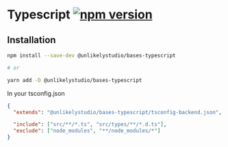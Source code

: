 # Typescript [![npm version](https://badge.fury.io/js/%40unlikelystudio%2Fbases-typescript.svg)](https://badge.fury.io/js/%40unlikelystudio%2Fbases-typescript)

## Installation

```bash
npm install --save-dev @unlikelystudio/bases-typescript

# or

yarn add -D @unlikelystudio/bases-typescript
```

In your tsconfig.json

```json
{
  "extends": "@unlikelystudio/bases-typescript/tsconfig-backend.json",

  "include": ["src/**/*.ts", "src/types/**/*.d.ts"],
  "exclude": ["node_modules", "**/node_modules/*"]
}
```
